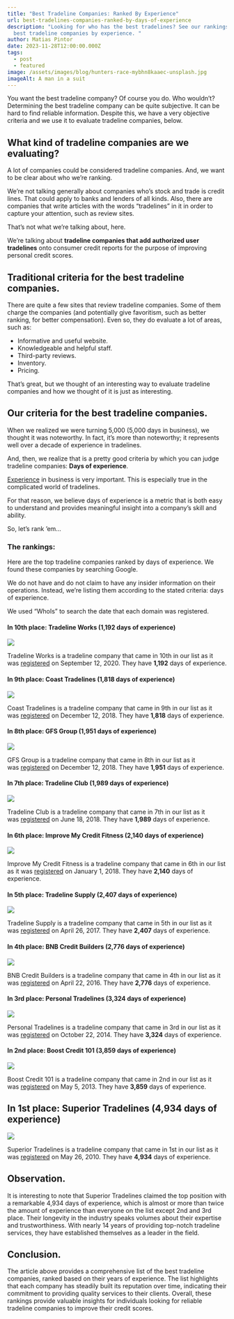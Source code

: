 ```yaml
---
title: "Best Tradeline Companies: Ranked By Experience"
url: best-tradelines-companies-ranked-by-days-of-experience
description: "Looking for who has the best tradelines? See our rankings for the
  best tradeline companies by experience. "
author: Matias Pintor
date: 2023-11-28T12:00:00.000Z
tags:
  - post
  - featured
image: /assets/images/blog/hunters-race-mybhn8kaaec-unsplash.jpg
imageAlt: A man in a suit
---
```

You want the best tradeline company? Of course you do. Who wouldn’t? Determining the best tradeline company can be quite subjective. It can be hard to find reliable information. Despite this, we have a very objective criteria and we use it to evaluate tradeline companies, below.

## What kind of tradeline companies are we evaluating?

A lot of companies could be considered tradeline companies. And, we want to be clear about who we’re ranking.

We’re not talking generally about companies who’s stock and trade is credit lines. That could apply to banks and lenders of all kinds. Also, there are companies that write articles with the words “tradelines” in it in order to capture your attention, such as review sites.

That’s not what we’re talking about, here.

We’re talking about **tradeline companies that add authorized user tradelines** onto consumer credit reports for the purpose of improving personal credit scores.

## Traditional criteria for the best tradeline companies.

There are quite a few sites that review tradeline companies. Some of them charge the companies (and potentially give favoritism, such as better ranking, for better compensation). Even so, they do evaluate a lot of areas, such as:

* Informative and useful website.
* Knowledgeable and helpful staff.
* Third-party reviews.
* Inventory.
* Pricing.

That’s great, but we thought of an interesting way to evaluate tradeline companies and how we thought of it is just as interesting.

## Our criteria for the best tradeline companies.

When we realized we were turning 5,000 (5,000 days in business), we thought it was noteworthy. In fact, it’s more than noteworthy; it represents well over a decade of experience in tradelines.

And, then, we realize that is a pretty good criteria by which you can judge tradeline companies: **Days of experience**.

[Experience](https://www.forbes.com/sites/forbesbusinessdevelopmentcouncil/2022/11/15/why-experience-still-matters-in-business/?sh=61a161467171) in business is very important. This is especially true in the complicated world of tradelines.

For that reason, we believe days of experience is a metric that is both easy to understand and provides meaningful insight into a company’s skill and ability.

So, let’s rank ’em…

### The rankings:

Here are the top tradeline companies ranked by days of experience. We found these companies by searching Google.

We do not have and do not claim to have any insider information on their operations. Instead, we’re listing them according to the stated criteria: days of experience.

We used “WhoIs” to search the date that each domain was registered.

#### In 10th place: Tradeline Works (1,192 days of experience)

![](/assets/images/blog/tradeline-works-home-page.png.webp)

Tradeline Works is a tradeline company that came in 10th in our list as it was [registered](https://www.whois.com/whois/tradelineworks.com) on September 12, 2020. They have **1,192** days of experience.

#### In 9th place: Coast Tradelines (1,818 days of experience)

![](/assets/images/blog/coast-tradelines-home-page.png.webp)

Coast Tradelines is a tradeline company that came in 9th in our list as it was [registered](https://www.whois.com/whois/coasttradelines.com) on December 12, 2018. They have **1,818** days of experience.

#### In 8th place: GFS Group (1,951 days of experience)

![](/assets/images/blog/gfs-group-home-page.png.webp)

GFS Group is a tradeline company that came in 8th in our list as it was [registered](https://www.whois.com/whois/gfsgroup.org) on December 12, 2018. They have **1,951** days of experience.

#### In 7th place: Tradeline Club (1,989 days of experience)

![](/assets/images/blog/tradelines-club-home-page.png.webp)

Tradeline Club is a tradeline company that came in 7th in our list as it was [registered](https://www.whois.com/whois/tradelines.club) on June 18, 2018. They have **1,989** days of experience.

#### In 6th place: Improve My Credit Fitness (2,140 days of experience)

![](/assets/images/blog/improve-my-credit-fitness-home-page.png.webp)

Improve My Credit Fitness is a tradeline company that came in 6th in our list as it was [registered](https://www.whois.com/whois/improvemycreditfitness.com) on January 1, 2018. They have **2,140** days of experience.

#### In 5th place: Tradeline Supply (2,407 days of experience)

![](/assets/images/blog/tradeline-supply-home-page.png.webp)

Tradeline Supply is a tradeline company that came in 5th in our list as it was [registered](https://www.whois.com/whois/tradelinesupply.com) on April 26, 2017. They have **2,407** days of experience.

#### In 4th place: BNB Credit Builders (2,776 days of experience)

![](/assets/images/blog/bnb-credit-builders-home-page.png.webp)

BNB Credit Builders is a tradeline company that came in 4th in our list as it was [registered](https://www.whois.com/whois/bnbcreditbuilders.com) on April 22, 2016. They have **2,776** days of experience.

#### In 3rd place: Personal Tradelines (3,324 days of experience)

![](/assets/images/blog/personal-tradelines-home-page.png.webp)

Personal Tradelines is a tradeline company that came in 3rd in our list as it was [registered](https://www.whois.com/whois/personaltradelines.com) on October 22, 2014. They have **3,324** days of experience.

#### In 2nd place: Boost Credit 101 (3,859 days of experience)

![](/assets/images/blog/boost-score-101-home-page.png.webp)

Boost Credit 101 is a tradeline company that came in 2nd in our list as it was [registered](https://www.whois.com/whois/boostcredit101.com) on May 5, 2013. They have **3,859** days of experience.

## In 1st place: Superior Tradelines (4,934 days of experience)

![](/assets/images/blog/superior-tradelines-logo.webp)

Superior Tradelines is a tradeline company that came in 1st in our list as it was [registered](https://www.whois.com/whois/superiortradelines.com) on May 26, 2010. They have **4,934** days of experience.

## Observation.

It is interesting to note that Superior Tradelines claimed the top position with a remarkable 4,934 days of experience, which is almost or more than twice the amount of experience than everyone on the list except 2nd and 3rd place. Their longevity in the industry speaks volumes about their expertise and trustworthiness. With nearly 14 years of providing top-notch tradeline services, they have established themselves as a leader in the field.

## Conclusion.

The article above provides a comprehensive list of the best tradeline companies, ranked based on their years of experience. The list highlights that each company has steadily built its reputation over time, indicating their commitment to providing quality services to their clients. Overall, these rankings provide valuable insights for individuals looking for reliable tradeline companies to improve their credit scores.
